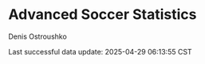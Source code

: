# Advanced Soccer Statistics
Denis Ostroushko

<!-- gfm -->

Last successful data update: 2025-04-29 06:13:55 CST
